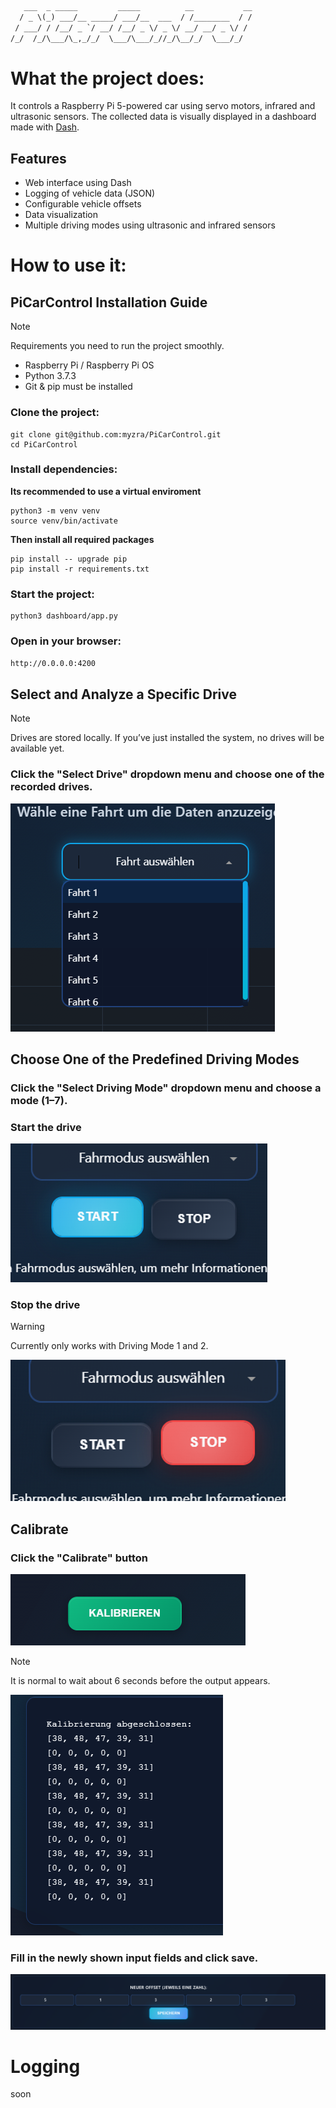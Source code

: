```txt
   ___  _ _____         _____          __           __
  / _ \(_) ___/__ _____/ ___/__  ___  / /________  / /
 / ___/ / /__/ _ `/ __/ /__/ _ \/ _ \/ __/ __/ _ \/ / 
/_/  /_/\___/\_,_/_/  \___/\___/_//_/\__/_/  \___/_/  
```
# What the project does:
It controls a Raspberry Pi 5-powered car using servo motors, infrared and ultrasonic sensors. The collected data is visually displayed in a dashboard made with [Dash](https://dash.plotly.com/).

## Features
- Web interface using Dash
- Logging of vehicle data (JSON)
- Configurable vehicle offsets
- Data visualization
- Multiple driving modes using ultrasonic and infrared sensors

# How to use it:
## PiCarControl Installation Guide
> [!NOTE]
> Requirements you need to run the project smoothly.

- Raspberry Pi / Raspberry Pi OS
- Python 3.7.3
- Git & pip must be installed

### __Clone the project:__
```
git clone git@github.com:myzra/PiCarControl.git  
cd PiCarControl
```
### __Install dependencies:__
__Its recommended to use a virtual enviroment__
```
python3 -m venv venv
source venv/bin/activate
```
__Then install all required packages__
```
pip install -- upgrade pip
pip install -r requirements.txt
```
### __Start the project:__
```
python3 dashboard/app.py
```
### Open in your browser:
`http://0.0.0.0:4200`

## Select and Analyze a Specific Drive
> [!NOTE]
> Drives are stored locally. If you’ve just installed the system, no drives will be available yet.

### Click the "Select Drive" dropdown menu and choose one of the recorded drives. 
![Fahrt auswählen](doc/select_drive_data.png)

## Choose One of the Predefined Driving Modes
### Click the "Select Driving Mode" dropdown menu and choose a mode (1–7).
### Start the drive
![Start](doc/start_button.png)
### Stop the drive
> [!Warning]
> Currently only works with Driving Mode 1 and 2.

![Stop](doc/stop_button.png)

## Calibrate
### Click the "Calibrate" button
![Kalibrieren Knopf](doc/calibrate_button.png)

> [!NOTE]
> It is normal to wait about 6 seconds before the output appears.

![Kalibrieren](doc/calibration_output.png)

### Fill in the newly shown input fields and click save.
![Kalibrieren speicher](doc/offset_input.png)

# Logging
soon



